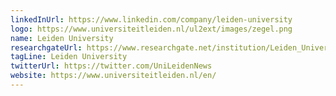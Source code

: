 ```yaml
---
linkedInUrl: https://www.linkedin.com/company/leiden-university
logo: https://www.universiteitleiden.nl/ul2ext/images/zegel.png
name: Leiden University
researchgateUrl: https://www.researchgate.net/institution/Leiden_University
tagLine: Leiden University
twitterUrl: https://twitter.com/UniLeidenNews
website: https://www.universiteitleiden.nl/en/
---
```


